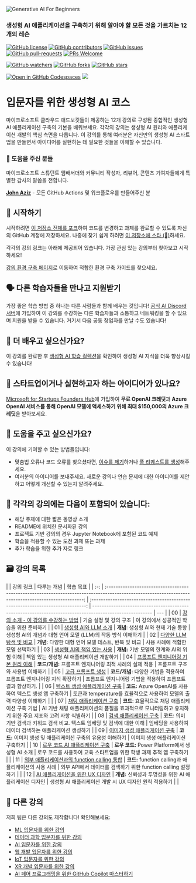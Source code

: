 ![Generative AI For Beginners](../../images/repository-thumbnail.png?WT.mc_id=academic-105485-koreyst)

### 생성형 AI 애플리케이션을 구축하기 위해 알아야 할 모든 것을 가르치는 12개의 레슨

[![GitHub license](https://img.shields.io/github/license/microsoft/Generative-AI-For-Beginners.svg)](https://github.com/microsoft/Generative-AI-For-Beginners/blob/master/LICENSE?WT.mc_id=academic-105485-koreyst)
[![GitHub contributors](https://img.shields.io/github/contributors/microsoft/Generative-AI-For-Beginners.svg)](https://GitHub.com/microsoft/Generative-AI-For-Beginners/graphs/contributors/?WT.mc_id=academic-105485-koreyst)
[![GitHub issues](https://img.shields.io/github/issues/microsoft/Generative-AI-For-Beginners.svg)](https://GitHub.com/microsoft/Generative-AI-For-Beginners/issues/?WT.mc_id=academic-105485-koreyst)
[![GitHub pull-requests](https://img.shields.io/github/issues-pr/microsoft/Generative-AI-For-Beginners.svg)](https://GitHub.com/microsoft/Generative-AI-For-Beginners/pulls/?WT.mc_id=academic-105485-koreyst)
[![PRs Welcome](https://img.shields.io/badge/PRs-welcome-brightgreen.svg?style=flat-square)](http://makeapullrequest.com?WT.mc_id=academic-105485-koreyst)

[![GitHub watchers](https://img.shields.io/github/watchers/microsoft/Generative-AI-For-Beginners.svg?style=social&label=Watch)](https://GitHub.com/microsoft/Generative-AI-For-Beginners/watchers/?WT.mc_id=academic-105485-koreyst)
[![GitHub forks](https://img.shields.io/github/forks/microsoft/Generative-AI-For-Beginners.svg?style=social&label=Fork)](https://GitHub.com/microsoft/Generative-AI-For-Beginners/network/?WT.mc_id=academic-105485-koreyst)
[![GitHub stars](https://img.shields.io/github/stars/microsoft/Generative-AI-For-Beginners.svg?style=social&label=Star)](https://GitHub.com/microsoft/Generative-AI-For-Beginners/stargazers/?WT.mc_id=academic-105485-koreyst)

[![Open in GitHub Codespaces](https://img.shields.io/static/v1?style=for-the-badge&label=GitHub+Codespaces&message=Open&color=lightgrey&logo=github)](https://codespaces.new/microsoft/generative-ai-for-beginners?WT.mc_id=academic-105485-koreyst)
[![](https://dcbadge.vercel.app/api/server/ByRwuEEgH4)](https://aka.ms/genai-discord?WT.mc_id=academic-105485-koreyst)

# 입문자를 위한 생성형 AI 코스

마이크로소프트 클라우드 애드보킷들이 제공하는 12개 강의로 구성된 종합적인 생성형 AI 애플리케이션 구축의 기본을 배워보세요. 각각의 강의는 생성형 AI 원리와 애플리케이션 개발의 핵심 측면을 다룹니다. 이 강의를 통해 여러분은 자신만의 생성형 AI 스타트업을 만들면서 아이디어를 실현하는 데 필요한 것들을 이해할 수 있습니다.

### 🌟 도움을 주신 분들

마이크로소프트 스튜던트 앰배서더와 커뮤니티 작성자, 리뷰어, 콘텐츠 기여자들에게 특별한 감사의 말씀을 전합니다.

[**John Aziz**](https://www.linkedin.com/in/john0isaac/) - 모든 GitHub Actions 및 워크플로우를 만들어주신 분

## 🌱 시작하기

시작하려면 [이 저장소 전체를 포크](https://github.com/microsoft/generative-ai-for-beginners/fork?WT.mc_id=academic-105485-koreyst)하여 코드를 변경하고 과제를 완료할 수 있도록 자신의 GitHub 계정에 저장하세요. 나중에 찾기 쉽게 하려면 [이 저장소에 스타 (🌟)](https://docs.github.com/en/get-started/exploring-projects-on-github/saving-repositories-with-stars?WT.mc_id=academic-105485-koreyst)하세요.

각각의 강의 링크는 아래에 제공되어 있습니다. 가장 관심 있는 강의부터 찾아보고 시작하세요!

[강의 환경 구축 페이지](../../00-course-setup/translations/ko/README.md?WT.mc_id=academic-105485-koreyst)로 이동하여 적합한 환경 구축 가이드를 찾으세요.

## 🗣️ 다른 학습자들을 만나고 지원받기

가장 좋은 학습 방법 중 하나는 다른 사람들과 함께 배우는 것입니다! [공식 AI Discord 서버](https://aka.ms/genai-discord?WT.mc_id=academic-105485-koreyst)에 가입하여 이 강의를 수강하는 다른 학습자들과 소통하고 네트워킹을 할 수 있으며 지원을 받을 수 있습니다. 거기서 다음 공동 창업자를 만날 수도 있습니다!

## 🧠 더 배우고 싶으신가요?

이 강의를 완료한 후 [생성형 AI 학습 컬렉션](https://aka.ms/genai-collection?WT.mc_id=academic-105485-koreyst)을 확인하여 생성형 AI 지식을 더욱 향상시킬 수 있습니다!

## 🚀 스타트업이거나 실현하고자 하는 아이디어가 있나요?

[Microsoft for Startups Founders Hub](https://aka.ms/genai-foundershub?WT.mc_id=academic-105485-koreyst)에 가입하여 **무료 OpenAI 크레딧**과 **Azure OpenAI 서비스를 통해 OpenAI 모델에 액세스하기 위해 최대 $150,000의 Azure 크레딧**을 받아보세요.

## 🙏 도움을 주고 싶으신가요?

이 강의에 기여할 수 있는 방법들입니다:

- 맞춤법 오류나 코드 오류를 찾으셨다면, [이슈를 제기](https://github.com/microsoft/generative-ai-for-beginners/issues?WT.mc_id=academic-105485-koreyst)하거나 [풀 리퀘스트를 생성](https://github.com/microsoft/generative-ai-for-beginners/pulls?WT.mc_id=academic-105485-koreyst)해주세요.
- 여러분의 아이디어를 보내주세요. 새로운 강의나 연습 문제에 대한 아이디어를 제안하고 어떻게 개선할 수 있는지 알려주세요.

## 📂 각각의 강의에는 다음이 포함되어 있습니다:

- 해당 주제에 대한 짧은 동영상 소개
- README에 위치한 문서화된 강의
- 프로젝트 기반 강의의 경우 Jupyter Notebook에 포함된 코드 예제
- 학습을 적용할 수 있는 도전 과제 또는 과제
- 추가 학습을 위한 추가 자료 링크

## 🗃️ 강의 목록

|     |                                                                      강의 링크                                                                       |                                  다루는 개념                                   | 학습 목표                                                                                               |
| :-: | :--------------------------------------------------------------------------------------------------------------------------------------------------: | :----------------------------------------------------------------------------: | ------------------------------------------------------------------------------------------------------- | --- |
| 00  |               [강의 소개 - 이 강의를 수강하는 방법](../../00-course-setup/translations/ko/README.md?WT.mc_id=academic-105485-koreyst)                |                             기술 설정 및 강의 구조                             | 이 강의에서 성공적인 학습을 위한 준비하기                                                               |
| 01  |                  [생성형 AI와 LLM 소개](../..//01-introduction-to-genai/translations/ko/README.md?WT.mc_id=academic-105485-koreyst)                  |                      **개념**: 생성형 AI와 현재 기술 동향                      | 생성형 AI의 개념과 대형 언어 모델 (LLM)의 작동 방식 이해하기                                            |
| 02  |        [다양한 LLM 탐색 및 비교](../../02-exploring-and-comparing-different-llms/translations/ko/README.md?WT.mc_id=academic-105485-koreyst)         |              **개념**: 다양한 대형 언어 모델 테스트, 반복 및 비교              | 사용 사례에 적합한 모델 선택하기                                                                        |
| 03  |          [생성형 AI의 책임 있는 사용](../../03-using-generative-ai-responsibly/translations/ko/README.md?WT.mc_id=academic-105485-koreyst)           |                  **개념:** 기반 모델의 한계와 AI의 위험 이해                   | 책임 있는 생성형 AI 애플리케이션 개발하기                                                               |
| 04  |      [프롬프트 엔지니어링 기본 원리 이해](../../04-prompt-engineering-fundamentals/translations/ko/README.md?WT.mc_id=academic-105485-koreyst)       |            **코드/개념:** 프롬프트 엔지니어링 최적 사례의 실제 적용            | 프롬프트 구조와 사용법 이해하기                                                                         |
| 05  |                      [고급 프롬프트 생성](../../05-advanced-prompts/translations/ko/README.md?WT.mc_id=academic-105485-koreyst)                      |    **코드/개념:** 다양한 기법을 적용하여 프롬프트 엔지니어링 지식 확장하기     | 프롬프트 엔지니어링 기법을 적용하여 프롬프트 결과 향상하기.                                             |
| 06  |              [텍스트 생성 애플리케이션 구축](../../06-text-generation-apps/translations/ko/README.md?WT.mc_id=academic-105485-koreyst)               |           **코드:** Azure OpenAI를 사용하여 텍스트 생성 앱 구축하기            | 토큰과 temperature를 효율적으로 사용하여 모델의 출력 다양성 이해하기                                    |     |
| 07  |               [채팅 애플리케이션 구축](../../07-building-chat-applications/translations/ko/README.md?WT.mc_id=academic-105485-koreyst)               |                **코드**: 효율적으로 채팅 애플리케이션 구축 기법                | AI 기반 채팅 애플리케이션의 품질을 효과적으로 모니터링하고 유지하기 위한 주요 지표와 고려 사항 식별하기 |
| 08  |              [검색 애플리케이션 구축](../../08-building-search-applications/translations/ko/README.md?WT.mc_id=academic-105485-koreyst)              | **코드**: 의미 기반 검색과 키워드 검색 비교. 텍스트 임베딩 및 검색에 대한 이해 | 임베딩을 사용하여 데이터 검색하는 애플리케이션 생성하기                                                 |
| 09  |           [이미지 생성 애플리케이션 구축](../../09-building-image-applications/translations/ko/README.md?WT.mc_id=academic-105485-koreyst)           |          **코드:** 이미지 생성 및 애플리케이션 구축의 유용성 이해하기          | 이미지 생성 애플리케이션 구축하기                                                                       |
| 10  |       [로우 코드 AI 애플리케이션 구축](../../10-building-low-code-ai-applications/translations/ko/README.md?WT.mc_id=academic-105485-koreyst)        |                **로우 코드:** Power Platform에서 생성형 AI 소개                | 로우 코드를 사용하여 교육 스타트업을 위한 학생 과제 추적 앱 구축하기                                    |     |
| 11  | [외부 애플리케이션과의 function calling 통합](../../11-integrating-with-function-calling/translations/ko/README.md?WT.mc_id=academic-105485-koreyst) |             **코드:** function calling과 애플리케이션의 사용 사례              | 외부 API에서 데이터를 검색하기 위한 function calling 설정하기                                           |     |
| 12  |       [AI 애플리케이션을 위한 UX 디자인](../../12-designing-ux-for-ai-applications/translations/ko/README.md?WT.mc_id=academic-105485-koreyst)       |            **개념:** 신뢰성과 투명성을 위한 AI 애플리케이션 디자인             | 생성형 AI 애플리케이션 개발 시 UX 디자인 원칙 적용하기                                                  |     |

## 🎒 다른 강의

저희 팀은 다른 강의도 제작합니다! 확인해보세요:

- [ML 입문자를 위한 강의](https://aka.ms/ml-beginners?WT.mc_id=academic-105485-koreyst)
- [데이터 과학 입문자를 위한 강의](https://aka.ms/datascience-beginners?WT.mc_id=academic-105485-koreyst)
- [AI 입문자를 위한 강의](https://aka.ms/ai-beginners?WT.mc_id=academic-105485-koreyst)
- [웹 개발 입문자를 위한 강의](https://aka.ms/webdev-beginners?WT.mc_id=academic-105485-koreyst)
- [IoT 입문자를 위한 강의](https://aka.ms/iot-beginners?WT.mc_id=academic-105485-koreyst)
- [XR 개발 입문자를 위한 강의](https://github.com/microsoft/xr-development-for-beginners?WT.mc_id=academic-105485-koreyst)
- [AI 페어 프로그래밍을 위한 GitHub Copilot 마스터하기](https://aka.ms/GitHubCopilotAI?WT.mc_id=academic-105485-koreyst)
